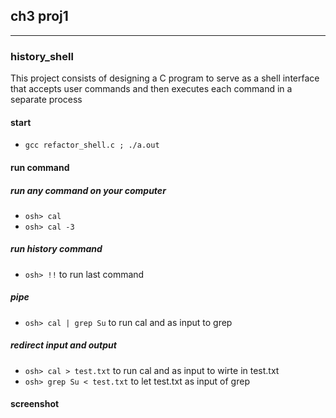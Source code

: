 ## ch3 proj1

---

### history_shell

This project consists of designing a C program to serve as a shell
interface that accepts user commands and then executes each
command in a separate process

#### start

- `gcc refactor_shell.c ; ./a.out`

#### run command

##### run any command on your computer

- `osh> cal`
- `osh> cal -3`

##### run history command

- `osh> !!` to run last command

##### pipe

- `osh> cal | grep Su` to run cal and as input to grep

##### redirect input and output

- `osh> cal > test.txt` to run cal and as input to wirte in test.txt
- `osh> grep Su < test.txt` to let test.txt as input of grep

#### screenshot
